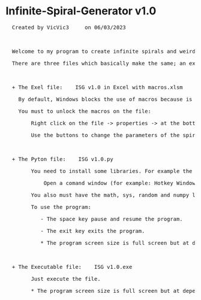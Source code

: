 # Infinite-Spiral-Generator v1.0
<pre>
  Created by VicVic3     on 06/03/2023   <br>
<br>
  Welcome to my program to create infinite spirals and weird geometries.<br>
  There are three files which basically make the same; an excel (.xlsm), an python file (.py) and an executable (.exe)<br>
<br>
  + The Exel file:    ISG v1.0 in Excel with macros.xlsm<br>
  	By default, Windows blocks the use of macros because is a unknown file.<br>
	You must to unlock the macros on the file:<br>
	    Right click on the file -> properties -> at the bottom of the general window click on the unlock box to tick it -> aplicate and accept.<br> 
        Use the buttons to change the parameters of the spirals and enjoy it.<br>
<br> 
  + The Pyton file:    ISG v1.0.py<br>
        You need to install some libraries. For example the pygame module.<br>
            Open a comand window (for example: Hotkey Windows+R and write cmd) and write the next code:  pip install pygame<br>
        You also must have the math, sys, random and numpy libraries but someone are preinstalled on python.<br>          
        To use the program:<br>
           - The space key pause and resume the program.<br>
           - The exit key exits the program.<br>
           * The program screen size is full screen but at depend on your screen the geometry may not draw on the center of the screen.<br>
<br>
  + The Executable file:    ISG v1.0.exe<br>
        Just execute the file.<br>
        * The program screen size is full screen but at depend on your screen the geometry may not draw on the center of the screen.<br>
